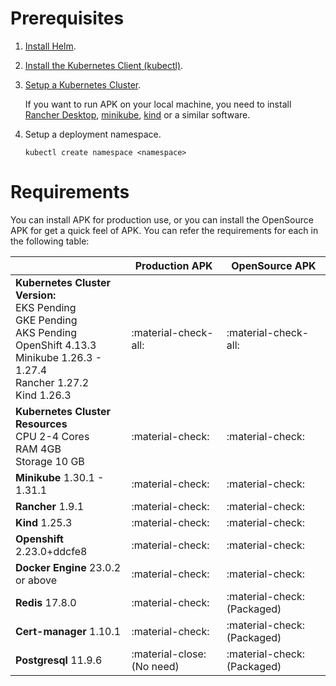 # Prerequisites

1. [Install Helm](https://helm.sh/docs/intro/install/).
2. [Install the Kubernetes Client (kubectl)](https://kubernetes.io/docs/tasks/tools/install-kubectl/).
3. [Setup a Kubernetes Cluster](https://kubernetes.io/docs/setup).
     
     If you want to run APK on your local machine, you need to install [Rancher Desktop](https://docs.rancherdesktop.io/getting-started/installation), [minikube](https://minikube.sigs.k8s.io/), [kind](https://kind.sigs.k8s.io/docs/) or a similar software.

4. Setup a deployment namespace.
   
     `kubectl create namespace <namespace>`

# Requirements
You can install APK for production use, or you can install the OpenSource APK for get a quick feel of APK. You can refer the requirements for each in the following table:

|                                                                                                                                                                                    | Production APK             | OpenSource APK              |
|------------------------------------------------------------------------------------------------------------------------------------------------------------------------------------|----------------------------|-----------------------------|
| **Kubernetes Cluster Version:** <br/> EKS Pending <br/> GKE Pending <br/> AKS Pending <br/> OpenShift 4.13.3 <br/> Minikube 1.26.3 - 1.27.4 <br/> Rancher 1.27.2 <br/> Kind 1.26.3 | :material-check-all:       | :material-check-all:        |
| **Kubernetes Cluster Resources** <br/> CPU 2-4 Cores    <br/>    RAM 4GB    <br/> Storage 10 GB                                                                                    | :material-check:           | :material-check:            |
| **Minikube**  1.30.1 - 1.31.1                                                                                                                                                      | :material-check:           | :material-check:            |
| **Rancher**  1.9.1                                                                                                                                                                 | :material-check:           | :material-check:            |
| **Kind**  1.25.3                                                                                                                                                                   | :material-check:           | :material-check:            |
| **Openshift**  2.23.0+ddcfe8                                                                                                                                                       | :material-check:           | :material-check:            |
| **Docker Engine**  23.0.2 or above                                                                                                                                                 | :material-check:           | :material-check:            |
| **Redis**  17.8.0                                                                                                                                                                  | :material-check:           | :material-check: (Packaged) |
| **Cert-manager**  1.10.1                                                                                                                                                           | :material-check:           | :material-check: (Packaged) |
| **Postgresql**  11.9.6                                                                                                                                                             | :material-close: (No need) | :material-check: (Packaged) |
